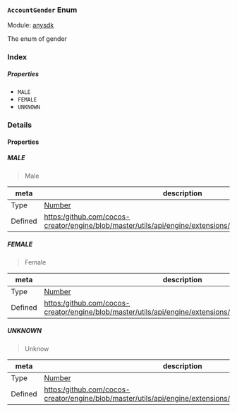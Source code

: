 ### `AccountGender` Enum



Module: [anysdk](../modules/anysdk.md)




The enum of gender

### Index

##### Properties

  - `MALE`
  - `FEMALE`
  - `UNKNOWN`

### Details

#### Properties


##### MALE

> Male

| meta | description |
|------|-------------|
| Type | <a href="https://developer.mozilla.org/en/JavaScript/Reference/Global_Objects/Number" class="crosslink external" target="_blank">Number</a> |
| Defined | [https:/github.com/cocos-creator/engine/blob/master/utils/api/engine/extensions/anysdk/jsb_anysdk.js:2242](https:/github.com/cocos-creator/engine/blob/master/utils/api/engine/extensions/anysdk/jsb_anysdk.js#L2242) |



##### FEMALE

> Female

| meta | description |
|------|-------------|
| Type | <a href="https://developer.mozilla.org/en/JavaScript/Reference/Global_Objects/Number" class="crosslink external" target="_blank">Number</a> |
| Defined | [https:/github.com/cocos-creator/engine/blob/master/utils/api/engine/extensions/anysdk/jsb_anysdk.js:2248](https:/github.com/cocos-creator/engine/blob/master/utils/api/engine/extensions/anysdk/jsb_anysdk.js#L2248) |



##### UNKNOWN

> Unknow

| meta | description |
|------|-------------|
| Type | <a href="https://developer.mozilla.org/en/JavaScript/Reference/Global_Objects/Number" class="crosslink external" target="_blank">Number</a> |
| Defined | [https:/github.com/cocos-creator/engine/blob/master/utils/api/engine/extensions/anysdk/jsb_anysdk.js:2255](https:/github.com/cocos-creator/engine/blob/master/utils/api/engine/extensions/anysdk/jsb_anysdk.js#L2255) |


